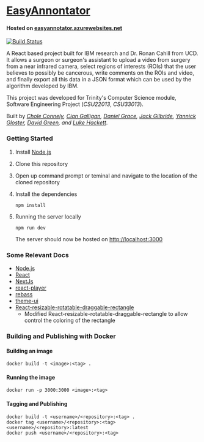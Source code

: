 # [EasyAnnontator](https://easyannotator.azurewebsites.net/)
#### Hosted on [easyannotator.azurewebsites.net](https://easyannotator.azurewebsites.net/)
[![Build Status](https://travis-ci.com/CSU33013-SWENG-Group-9/Easy-Annotator.svg?branch=master)](https://travis-ci.com/CSU33013-SWENG-Group-9/Easy-Annotator)

A React based project built for IBM research and Dr. Ronan Cahill from UCD. It allows a surgeon or surgeon's assistant to upload a video from surgery from a near infrared camera, select regions of interests (ROIs) that the user believes to possibly be cancerous, write comments on the ROIs and video, and finally export all this data in a JSON format which can be used by the algorithm developed by IBM.

This project was developed for Trinity's Computer Science module, Software Engineering Project (*CSU22013*, *CSU33013*).

Built by *[Chole Connely](https://github.com/TheCsWorld), [Cian Galligan](https://github.com/xaarrssx), [Daniel Grace](https://github.com/danana5), [Jack Gilbride](https://github.com/jackgilbride999), [Yannick Gloster](https://github.com/yannickgloster), [David Green](https://github.com/dgreen8443), and [Luke Hackett](https://github.com/LukeHackett12)*.

### Getting Started

1. Install [Node.js](https://nodejs.org)
2. Clone this repository
3. Open up command prompt or teminal and navigate to the location of the cloned repository
4. Install the dependencies

   ```Shell Session
   npm install
   ```

5. Running the server locally

   ```Shell Session
   npm run dev
   ```

   The server should now be hosted on [http://localhost:3000](http://localhost:3000)

### Some Relevant Docs

- [Node.js](https://nodejs.org/en/docs/)
- [React](https://reactjs.org/docs/getting-started.html)
- [NextJs](https://nextjs.org/docs/getting-started)
- [react-player](https://github.com/CookPete/react-player)
- [rebass](https://rebassjs.org/)
- [theme-ui](https://theme-ui.com/)
- [React-resizable-rotatable-draggable-rectangle](https://github.com/CSU33013-SWENG-Group-9/react-resizable-rotatable-draggable)
   - Modified React-resizable-rotatable-draggable-rectangle to allow control the coloring of the rectangle

### Building and Publishing with Docker

#### Building an image

   ```Shell Session
   docker build -t <image>:<tag> .
   ```

#### Running the image
   
   ```Shell Session
   docker run -p 3000:3000 <image>:<tag>
   ```

#### Tagging and Publishing
   
   ```Shell Session
   docker build -t <username>/<repository>:<tag> .
   docker tag <username>/<repository>:<tag> <username>/<repository>:latest
   docker push <username>/<repository>:<tag>
   ```
